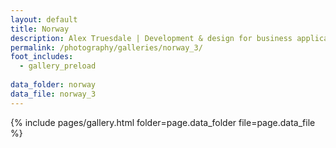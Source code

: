 ```yaml
---
layout: default
title: Norway
description: Alex Truesdale | Development & design for business applications.. and photos on occasion.
permalink: /photography/galleries/norway_3/
foot_includes:
  - gallery_preload
  
data_folder: norway
data_file: norway_3
---
```

{% include pages/gallery.html folder=page.data_folder file=page.data_file %}
